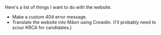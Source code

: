 Here's a list of things I want to do with the website.

- Make a custom 404 error message. 
- Translate the website into Māori using Crowdin. (I'll probably need to scour KRCA for candidates.)


